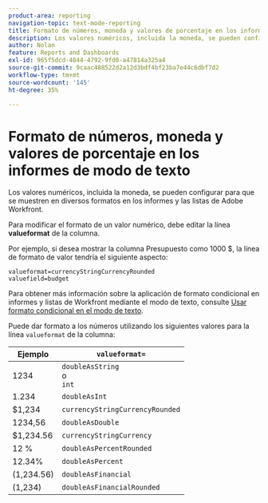 ```yaml
---
product-area: reporting
navigation-topic: text-mode-reporting
title: Formato de números, moneda y valores de porcentaje en los informes de modo de texto
description: Los valores numéricos, incluida la moneda, se pueden configurar para que se muestren en diversos formatos en los informes y las listas de Adobe Workfront.
author: Nolan
feature: Reports and Dashboards
exl-id: 965f5dcd-4844-4792-9fd0-a47814a325a4
source-git-commit: 9caac488522d2a12d3bdf4bf23ba7e44c6dbf7d2
workflow-type: tm+mt
source-wordcount: '145'
ht-degree: 35%

---
```


# Formato de números, moneda y valores de porcentaje en los informes de modo de texto

<!-- Audited: 1/2025 -->

Los valores numéricos, incluida la moneda, se pueden configurar para que se muestren en diversos formatos en los informes y las listas de Adobe Workfront.

Para modificar el formato de un valor numérico, debe editar la línea **valueformat** de la columna.

Por ejemplo, si desea mostrar la columna Presupuesto como 1000 $, la línea de formato de valor tendría el siguiente aspecto:

```
valueformat=currencyStringCurrencyRounded
valuefield=budget
```

Para obtener más información sobre la aplicación de formato condicional en informes y listas de Workfront mediante el modo de texto, consulte [Usar formato condicional en el modo de texto](../../../reports-and-dashboards/reports/text-mode/use-conditional-formatting-text-mode.md).

Puede dar formato a los números utilizando los siguientes valores para la línea `valueformat` de la columna:

| Ejemplo | `valueformat=` |
|---|---|
| 1234 | `doubleAsString`<br>o<br>`int` |
| 1.234 | `doubleAsInt` |
| $1,234 | `currencyStringCurrencyRounded` |
| 1234,56 | `doubleAsDouble` |
| $1,234.56 | `currencyStringCurrency` |
| 12 % | `doubleAsPercentRounded` |
| 12.34% | `doubleAsPercent` |
| (1,234.56) | `doubleAsFinancial` |
| (1,234) | `doubleAsFinancialRounded` |


